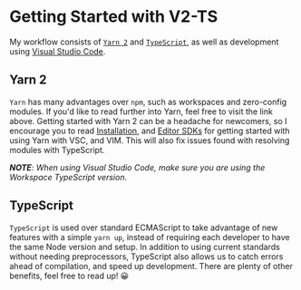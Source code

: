 # Getting Started with V2-TS

My workflow consists of [`Yarn 2`](https://yarnpkg.com/getting-started) and [`TypeScript`](https://typescriptlang.org), as well as development using [Visual Studio Code](https://code.visualstudio.com).

## Yarn 2

`Yarn` has many advantages over `npm`, such as workspaces and zero-config modules. If you'd like to read further into Yarn, feel free to visit the link above. Getting started with Yarn 2 can be a headache for newcomers, so I encourage you to read [Installation](https://yarnpkg.com/getting-started/install), and [Editor SDKs](https://yarnpkg.com/advanced/editor-sdks) for getting started with using Yarn with VSC, and VIM. This will also fix issues found with resolving modules with TypeScript.

_**NOTE**: When using Visual Studio Code, make sure you are using the Workspace TypeScript version._

## TypeScript

`TypeScript` is used over standard ECMAScript to take advantage of new features with a simple `yarn up`, instead of requiring each developer to have the same Node version and setup. In addition to using current standards without needing preprocessors, TypeScript also allows us to catch errors ahead of compilation, and speed up development. There are plenty of other benefits, feel free to read up! 😀
